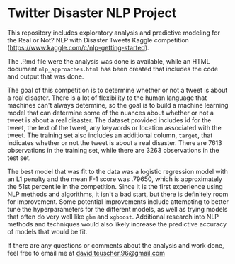 # Twitter Disaster NLP Project

This repository includes exploratory analysis and predictive modeling for the Real or Not? NLP with Disaster Tweets Kaggle competition (https://www.kaggle.com/c/nlp-getting-started).

The .Rmd file were the analysis was done is available, while an HTML document `nlp_approaches.html` has been created that includes the code and output that was done. 

The goal of this competition is to determine whether or not a tweet is about a real disaster. There is a lot of flexibility to the human language that machines can't always determine, so the goal is to build a machine learning model that can determine some of the nuances about whether or not a tweet is about a real disaster. The dataset provided includes id for the tweet, the text of the tweet, any keywords or location associated with the tweet. The training set also includes an additional column, `target`, that indicates whether or not the tweet is about a real disaster. There are 7613 observations in the training set, while there are 3263 observations in the test set. 

The best model that was fit to the data was a logistic regression model with an L1 penalty and the mean F-1 score was .79650, which is approximately the 51st percentile in the competition. Since it is the first experience using NLP methods and algorithms, it isn't a bad start, but there is definitely room for improvement. Some potential improvements include attempting to better tune the hyperparameters for the different models, as well as trying models that often do very well like `gbm` and `xgboost`. Additional research into NLP methods and techniques would also likely increase the predictive accuracy of models that would be fit. 

If there are any questions or comments about the analysis and work done, feel free to email me at david.teuscher.96@gmail.com